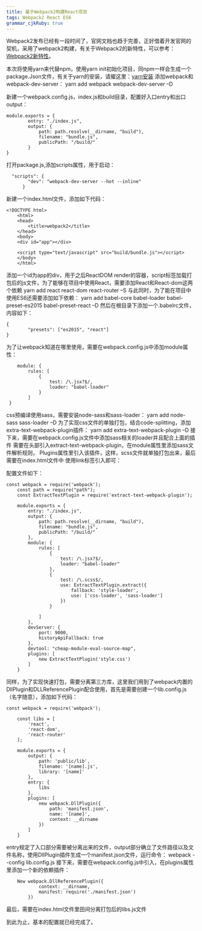 ```yaml
---
title: 基于Webpack2构建React项目 
tags: Webpack2 React ES6
grammar_cjkRuby: true
---
```


Webpack2发布已经有一段时间了，官网文档也趋于完善，正好借着开发官网的契机，采用了webpack2构建，有关于Webpack2的新特性，可以参考：[Webpack2新特性][1]。

本次将使用yarn来代替npm，使用yarn  init初始化项目，同npm一样会生成一个package.Json文件，有关于yarn的安装，请擢这里：[yarn安装][2]
添加webpack和webpack-dev-server：
yarn add webpack webpack-dev-server –D

新建一个webpack.config.js，index.js和build目录，配置好入口entry和出口output：

``` stylus
module.exports = {
	    entry: "./index.js",
	    output: {
	        path: path.resolve(__dirname, "build"),
	        filename: "bundle.js",
	        publicPath: "/build/"
	    }
}
```
 打开package.js,添加scripts属性，用于启动：
 

``` stylus
  "scripts": {
	    "dev": "webpack-dev-server --hot --inline"
	  }
```
新建一个index.html文件，添加如下代码：

``` stylus
<!DOCTYPE html>
	<html>
	<head>
	    <title>webpack2</title>
	</head>
	<body>
	<div id="app"></div>
	
	<script type="text/javascript" src="build/bundle.js"></script>
	</body>
	</html>
```
添加一个id为app的div，用于之后ReactDOM render的容器，script标签加载打包后的js文件，为了能够在项目中使用React，需要添加React和React-dom这两个依赖
yarn add react react-dom react-router –S
与此同时，为了能在项目中使用ES6还需要添加如下依赖：
yarn add babel-core babel-loader babel-preset-es2015 babel-preset-react –D
然后在根目录下添加一个.babelrc文件，内容如下：

``` stylus
{
	    "presets": ["es2015", "react"]
}
```
为了让webpack知道在哪里使用，需要在webpack.config.js中添加module属性：

``` stylus
    module: {
		rules: [
			{
				test: /\.jsx?$/,
				loader: "babel-loader"
			}
		]
 }
```
css预编译使用sass，需要安装node-sass和sass-loader：
yarn add node-sass sass-loader –D
为了实现css文件的单独打包，结合code-splitting，添加extra-text-webpack-plugin插件：
yarn add extra-text-webpack-plugin –D
接下来，需要在webpack.config.js文件中添加sass相关的loader并且配合上面的插件
需要在头部引入extract-text-webpack-plugin，在module属性里添加sass文件解析规则，
Plugins属性里引入该插件，这样，scss文件就单独打包出来，最后需要在index.html文件中
使用link标签引入即可：
 <link rel="stylesheet" type="text/css" href="build/style.css">
 配置文件如下：

``` stylus
const webpack = require('webpack');
	const path = require("path");
	const ExtractTextPlugin = require('extract-text-webpack-plugin');
	
	module.exports = {
	    entry: "./index.js",
	    output: {
	        path: path.resolve(__dirname, "build"),
	        filename: "bundle.js",
	        publicPath: "/build/"
	    },
	    module: {
	        rules: [
	            {
	                test: /\.jsx?$/,
	                loader: "babel-loader"
	            },
	            {
	                test: /\.scss$/,
	                use: ExtractTextPlugin.extract({
	                    fallback: 'style-loader',
	                    use: ['css-loader', 'sass-loader']
	                })
	            }
	
	        ]
	    },
	    devServer: {
	        port: 9000,
	        historyApiFallback: true
	    },
	    devtool: "cheap-module-eval-source-map",
	    plugins: [
	        new ExtractTextPlugin('style.css')
	    ]
	}
```
同样，为了实现快速打包，需要分离第三方库，这里我们用到了webpack内置的DllPlugin和DLLReferencePlugin配合使用，首先是需要创建一个lib.config.js（名字随意），添加如下代码：

``` stylus
const webpack = require('webpack');
	
	const libs = [
	    'react',
	    'react-dom',
	    'react-router'
	];
	
	module.exports = {
	    output: {
	        path: 'public/lib',
	        filename: '[name].js',
	        library: '[name]'
	    },
	    entry: {
	        libs
	    },
	    plugins: [
	        new webpack.DllPlugin({
	            path: 'manifest.json',
	            name: '[name]',
	            context: __dirname
	        })
	    ]
	}

```
entry规定了入口部分需要被分离出来的文件，output部分确立了文件路径以及文件名称，使用DllPlugin插件生成一个manifest.json文件，运行命令：
webpack --config lib.config.js
接下来，需要在webpack.config.js中引入，在plugins属性里添加一个新的依赖插件：

``` stylus
	New webpack.DllReferencePlugin({
			context: __dirname,
			manifest: require('./manifest.json')
		})
```
 最后，需要在index.html文件里田间分离打包后的libs.js文件
<script src="/public/lib/libs.js"></script>
到此为止，基本的配置就已经完成了。

 
  [1]: https://gist.github.com/sokra/27b24881210b56bbaff7
  [2]: https://yarnpkg.com/zh-Hans/docs/install